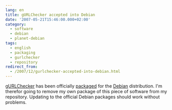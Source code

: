 ```yaml
---
lang: en
title: gURLChecker accepted into Debian
date: '2007-05-21T15:46:00.000+02:00'
category:
  - software
  - debian
  - planet-debian
tags:
  - english
  - packaging
  - gurlchecker
  - repository
redirect_from:
  - /2007/12/gurlchecker-accepted-into-debian.html
---
```


[gURLChecker] has been officially [packaged] for the [Debian] distribution. I'm
therefor going to remove my own package of this piece of software from my
repository. Updating to the official Debian packages should work without
problems.

[gURLChecker]: http://gurlchecker.labs.libre-entreprise.org/
[packaged]: https://packages.qa.debian.org/gurlchecker
[Debian]: https://www.debian.org

<!-- vim: set tw=79 ts=2 sw=2 ai si et: -->
